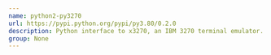 ```yaml
---
name: python2-py3270
url: https://pypi.python.org/pypi/py3.80/0.2.0
description: Python interface to x3270, an IBM 3270 terminal emulator. URL : https://pypi.python.org/pypi/py3.80/0.2.0 Groups : None
group: None
---
```

